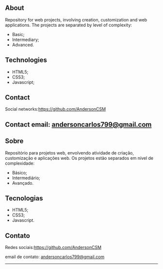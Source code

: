 ## About
Repository for web projects, involving creation, customization and web applications.
The projects are separated by level of complexity:
- Basic;
- Intermediary;
- Advanced.

## Technologies
- HTML5;
- CSS3;
- Javascript;

## Contact
Social networks:https://github.com/AndersonCSM

Contact email: andersoncarlos799@gmail.com
---
## Sobre
Repositório para projetos web, envolvendo atividade de criação, customização e aplicações web.
Os projetos estão separados em nível de complexidade:
- Básico;
- Intermediário;
- Avançado.

## Tecnologias
- HTML5;
- CSS3;
- Javascript.

## Contato
Redes sociais:https://github.com/AndersonCSM

email de contato: andersoncarlos799@gmail.com

---
